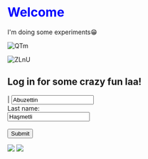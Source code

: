 <html>
<head>
<meta charset="UTF-8">
</head>
<body>

<h1 style="color:blue; ">Welcome</h1>

<p>I'm doing some experiments&#128513;</p>

  
</body>
</html>

![QTm](https://user-images.githubusercontent.com/115560766/196670132-98ea2a2e-e99b-4e6d-addf-84e294f92b17.gif)


<html>
<body>
 

![ZLnU](https://user-images.githubusercontent.com/115560766/196670238-76e85c1d-30af-4aba-95ef-fdf76045ffe7.gif)



<h2>Log in for some crazy fun laa!</h2>

<form action="https://helix-software.ro/demo/simple-snake-game/"> |
  <input type="text" id="fname" name="fname" value="Abuzettin"><br>
  <label for="lname">Last name:</label><br>
  <input type="text" id="lname" name="lname" value="Haşmetli"><br><br>
  <input type="submit" value="Submit">

  
</form> 

  
</body>
</html>

[![](https://img.shields.io/badge/github-blue?style=for-the-badge)](https://github.com/emreeng)
[![](https://img.shields.io/badge/linkedin-blueviolet?style=for-the-badge)](https://www.linkedin.com/in/emre-enginda%C4%9F-4072a9218/)

